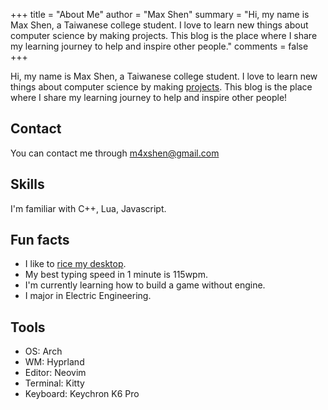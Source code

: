 +++
title = "About Me"
author = "Max Shen"
summary = "Hi, my name is Max Shen, a Taiwanese college student. I love to learn new things about computer science by making projects. This blog is the place where I share my learning journey to help and inspire other people."
comments = false
+++

Hi, my name is Max Shen, a Taiwanese college student. I love to learn new things about computer science by making [projects](/projects). This blog is the place where I share my learning journey to help and inspire other people!

## Contact
You can contact me through m4xshen@gmail.com

## Skills
I'm familiar with C++, Lua, Javascript.

## Fun facts
- I like to [rice my desktop](https://github.com/m4xshen/dotfiles).
- My best typing speed in 1 minute is 115wpm.
- I'm currently learning how to build a game without engine.
- I major in Electric Engineering.

## Tools
- OS: Arch
- WM: Hyprland
- Editor: Neovim
- Terminal: Kitty
- Keyboard: Keychron K6 Pro
